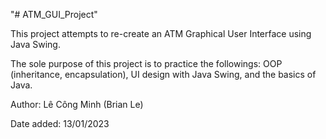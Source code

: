 "# ATM_GUI_Project" 

This project attempts to re-create an ATM Graphical User Interface using Java Swing.

The sole purpose of this project is to practice the followings: OOP (inheritance, encapsulation), UI design with Java Swing, and the basics of Java.


Author: Lê Công Minh (Brian Le)

Date added: 13/01/2023
